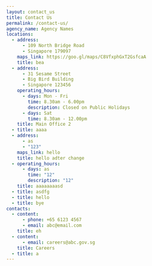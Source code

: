 ```yaml
---
layout: contact_us
title: Contact Us
permalink: /contact-us/
agency_name: Agency Names
locations:
  - address:
      - 109 North Bridge Road
      - Singapore 179097
    maps_link: https://goo.gl/maps/C8VfxphGxT2GsfcaA
    title: bea
  - address:
      - 31 Sesame Street
      - Big Bird Building
      - Singapore 123456
    operating_hours:
      - days: Mon - Fri
        time: 8.30am - 6.00pm
        description: Closed on Public Holidays
      - days: Sat
        time: 8.30am - 12.00pm
    title: Main Office 2
  - title: aaaa
  - address:
      - as
      - "123"
    maps_link: hello
    title: hello adter change
  - operating_hours:
      - days: as
        time: "12"
        description: "12"
    title: aaaaaaaasd
  - title: asdfg
  - title: hello
  - title: bye
contacts:
  - content:
      - phone: +65 6123 4567
      - email: abc@email.com
    title: eh
  - content:
      - email: careers@abc.gov.sg
    title: Careers
  - title: a
---
```

